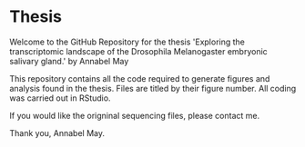 # Thesis

Welcome to the GitHub Repository for the thesis 'Exploring the transcriptomic landscape of the Drosophila Melanogaster embryonic salivary gland.' by Annabel May

This repository contains all the code required to generate figures and analysis found in the thesis. Files are titled by their figure number. All coding was carried out in RStudio.

If you would like the origninal sequencing files, please contact me. 

Thank you,
Annabel May.
